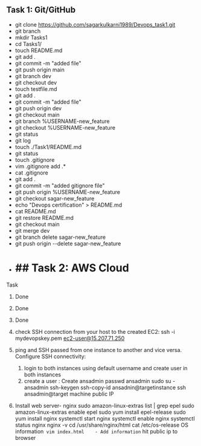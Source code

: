  ## Task 1: Git/GitHub
* git clone https://github.com/sagarkulkarni1989/Devops_task1.git
* git branch
* mkdir Tasks1
* cd Tasks1/
* touch README.md
* git add .
* git commit -m "added file"
* git push origin main
* git branch dev
* git checkout dev
* touch testfile.md
* git add .
* git commit -m "added file"
* git push origin dev
* git checkout main
* git branch %USERNAME-new_feature
* git checkout %USERNAME-new_feature
* git status
* git log
* touch ./Task1/README.md
* git status
* touch .gitignore
* vim .gitignore    add  .*
* cat .gitignore
* git add .
* git commit -m "added gitignore file"
* git push origin %USERNAME-new_feature
* git checkout sagar-new_feature
* echo "Devops certification" > README.md
* cat README.md
* git restore README.md
* git checkout main
* git merge dev
* git branch delete sagar-new_feature
* git push origin --delete sagar-new_feature
* # ## Task 2: AWS Cloud
Task 
1. Done
2. Done 
3. Done 
4. check SSH connection from your host to the created EC2: 
		ssh -i mydevopskey.pem ec2-user@15.207.71.250

5. ping and SSH passed from one instance to another and vice versa. Configure SSH connectivity:
	1. login to both instances using default username and create user in both instances
	2. create a user : Create ansadmin
	passwd ansadmin
	sudo su - ansadmin
	ssh-keygen
	ssh-copy-id ansadnin@targetinstance
 	ssh ansadmin@target machine public IP
6. Install web server- nginx
	sudo amazon-linux-extras list | grep epel
	sudo amazon-linux-extras enable epel
	sudo yum install epel-release
	sudo yum install nginx
	systemctl start nginx
	systemctl enable nginx
	systemctl status nginx
	nginx -v
	cd /usr/share/nginx/html
	cat /etc/os-release   OS information`
	vim index.html    - Add information`
	hit public ip to browser
